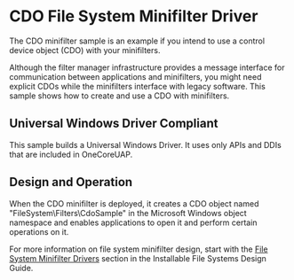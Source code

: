 <!---
    name: CDO File System Minifilter Driver
    platform: WDM
    language: cpp
    category: FileSystem
    description: An example of using a control device object (CDO) with a minifilter.
    samplefwlink: http://go.microsoft.com/fwlink/p/?LinkId=
--->


CDO File System Minifilter Driver
=================================

The CDO minifilter sample is an example if you intend to use a control device object (CDO) with your minifilters.

Although the filter manager infrastructure provides a message interface for communication between applications and minifilters, you might need explicit CDOs while the minifilters interface with legacy software. This sample shows how to create and use a CDO with minifilters.

## Universal Windows Driver Compliant
This sample builds a Universal Windows Driver. It uses only APIs and DDIs that are included in OneCoreUAP.

Design and Operation
--------------------

When the CDO minifilter is deployed, it creates a CDO object named "FileSystem\\Filters\\CdoSample" in the Microsoft Windows object namespace and enables applications to open it and perform certain operations on it.

For more information on file system minifilter design, start with the [File System Minifilter Drivers](http://msdn.microsoft.com/en-us/library/windows/hardware/ff540402) section in the Installable File Systems Design Guide.
